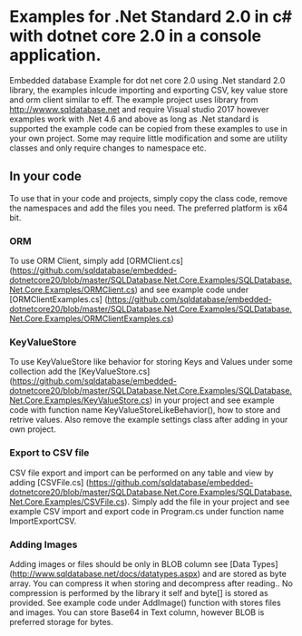 # Examples for .Net Standard 2.0 in c# with dotnet core 2.0 in a console application.

Embedded database Example for dot net core 2.0 using .Net standard 2.0 library, the examples inlcude importing and exporting CSV, key value store and orm client similar to eff. The example project uses library from http://wwww.sqldatabase.net and require Visual studio 2017 however examples work with .Net 4.6 and above as long as .Net standard is supported the example code can be copied from these examples to use in your own project. Some may require little modification and some are utility classes and only require changes to namespace etc.

## In your code
To use that in your code and projects, simply copy the class code, remove the namespaces and add the files you need. The preferred platform is x64 bit.

### ORM 
To use ORM Client, simply add [ORMClient.cs] (https://github.com/sqldatabase/embedded-dotnetcore20/blob/master/SQLDatabase.Net.Core.Examples/SQLDatabase.Net.Core.Examples/ORMClient.cs) and see example code under [ORMClientExamples.cs] (https://github.com/sqldatabase/embedded-dotnetcore20/blob/master/SQLDatabase.Net.Core.Examples/SQLDatabase.Net.Core.Examples/ORMClientExamples.cs) 

### KeyValueStore 
To use KeyValueStore like behavior for storing Keys and Values under some collection add the [KeyValueStore.cs] (https://github.com/sqldatabase/embedded-dotnetcore20/blob/master/SQLDatabase.Net.Core.Examples/SQLDatabase.Net.Core.Examples/KeyValueStore.cs) in your project and see example code with function name KeyValueStoreLikeBehavior(), how to store and retrive values. Also remove the example settings class after adding in your own project.

### Export to CSV file
CSV file export and import can be performed on any table and view by adding [CSVFile.cs] (https://github.com/sqldatabase/embedded-dotnetcore20/blob/master/SQLDatabase.Net.Core.Examples/SQLDatabase.Net.Core.Examples/CSVFile.cs).
Simply add the file in your project and see example CSV import and export code in Program.cs under function name ImportExportCSV.

### Adding Images
Adding images or files should be only in BLOB column see [Data Types] (http://www.sqldatabase.net/docs/datatypes.aspx) and are stored as byte array. You can compress it when storing and decompress after reading.. No compression is performed by the library it self and byte[] is stored as provided. See example code under AddImage() function with stores files and images. You can store Base64 in Text column, however BLOB is preferred storage for bytes. 
